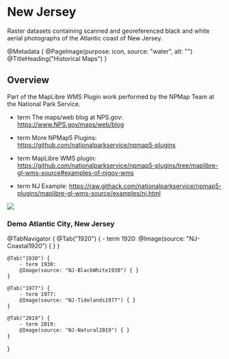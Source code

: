 # New Jersey

Raster datasets containing scanned and georeferenced black and white aerial photographs of the Atlantic coast of New Jersey.

@Metadata {
    @PageImage(purpose: icon, source: "water", alt: "")
    @TitleHeading("Historical Maps") 
}

## Overview

Part of the MapLibre WMS Plugin work performed by the NPMap Team at the National Park Service.  

- term The maps/web blog at NPS.gov: <https://www.NPS.gov/maps/web/blog> 

- term More NPMap5 Plugins: <https://github.com/nationalparkservice/npmap5-plugins>

- term MapLibre WMS plugin: <https://github.com/nationalparkservice/npmap5-plugins/tree/maplibre-gl-wms-source#examples-of-njgov-wms>

- term NJ Example: <https://raw.githack.com/nationalparkservice/npmap5-plugins/maplibre-gl-wms-source/examples/nj.html>

![](NJ)

### Demo Atlantic City, New Jersey

@TabNavigator {
    @Tab("1920") {
        - term 1920: 
        @Image(source: "NJ-Coastal1920") { }
    }

    @Tab("1930") {
        - term 1930:
        @Image(source: "NJ-BlackWhite1930") { }
    }    
    
    @Tab("1977") {
        - term 1977:
        @Image(source: "NJ-Tidelands1977") { }
    }
    
    @Tab("2019") {
        - term 2019: 
        @Image(source: "NJ-Natural2019") { }
    }
}
